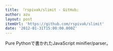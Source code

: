 ```yaml
---
title: 『rspivak/slimit - GitHub』
author: azu
layout: post
itemUrl: 'https://github.com/rspivak/slimit'
date: '2012-01-31T15:00:00.000Z'
---
```

Pure Pythonで書かれたJavaScript minifier/parser。

